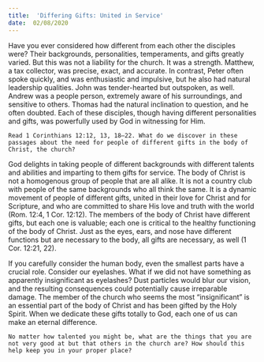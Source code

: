 ```yaml
---
title:  'Differing Gifts: United in Service'
date:  02/08/2020
---
```


Have you ever considered how different from each other the disciples were? Their backgrounds, personalities, temperaments, and gifts greatly varied. But this was not a liability for the church. It was a strength. Matthew, a tax collector, was precise, exact, and accurate. In contrast, Peter often spoke quickly, and was enthusiastic and impulsive, but he also had natural leadership qualities. John was tender-hearted but outspoken, as well. Andrew was a people person, extremely aware of his surroundings, and sensitive to others. Thomas had the natural inclination to question, and he often doubted. Each of these disciples, though having different personalities and gifts, was powerfully used by God in witnessing for Him.

`Read 1 Corinthians 12:12, 13, 18–22. What do we discover in these passages about the need for people of different gifts in the body of Christ, the church?`

God delights in taking people of different backgrounds with different talents and abilities and imparting to them gifts for service. The body of Christ is not a homogenous group of people that are all alike. It is not a country club with people of the same backgrounds who all think the same. It is a dynamic movement of people of different gifts, united in their love for Christ and for Scripture, and who are committed to share His love and truth with the world (Rom. 12:4, 1 Cor. 12:12). The members of the body of Christ have different gifts, but each one is valuable; each one is critical to the healthy functioning of the body of Christ. Just as the eyes, ears, and nose have different functions but are necessary to the body, all gifts are necessary, as well (1 Cor. 12:21, 22).

If you carefully consider the human body, even the smallest parts have a crucial role. Consider our eyelashes. What if we did not have something as apparently insignificant as eyelashes? Dust particles would blur our vision, and the resulting consequences could potentially cause irreparable damage. The member of the church who seems the most “insignificant” is an essential part of the body of Christ and has been gifted by the Holy Spirit. When we dedicate these gifts totally to God, each one of us can make an eternal difference.

`No matter how talented you might be, what are the things that you are not very good at but that others in the church are? How should this help keep you in your proper place?`